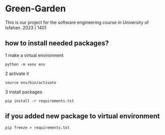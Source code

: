 # Green-Garden
This is our project for the software engineering course in University of Isfahan. 2023 | 1401


## how to install needed packages?
1 make a virtual environment
```
python -m venv env
```

2 activate it
```
source env/bin/activate
```

3 install packages
```
pip install -r requirements.txt
```

## if you added new package to virtual environment
```
pip freeze > requirements.txt
```
